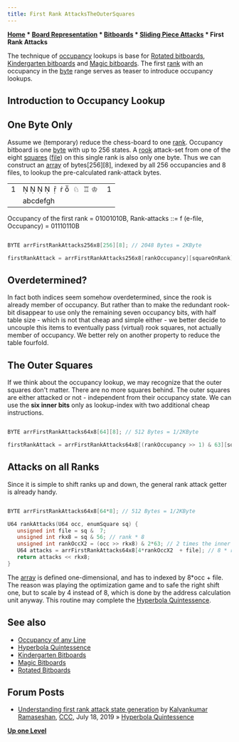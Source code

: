 ```yaml
---
title: First Rank AttacksTheOuterSquares
---
```

**[Home](Home "Home") * [Board Representation](Board_Representation "Board Representation") * [Bitboards](Bitboards "Bitboards") * [Sliding Piece Attacks](Sliding_Piece_Attacks "Sliding Piece Attacks") * First Rank Attacks**

The technique of [occupancy](Occupancy "Occupancy") lookups is base for [Rotated bitboards](Rotated_Bitboards "Rotated Bitboards"), [Kindergarten bitboards](Kindergarten_Bitboards "Kindergarten Bitboards") and [Magic bitboards](Magic_Bitboards "Magic Bitboards"). The first [rank](Ranks "Ranks") with an occupancy in the [byte](Byte "Byte") range serves as teaser to introduce occupancy lookups.

## Introduction to Occupancy Lookup

## One Byte Only

Assume we (temporary) reduce the chess-board to one [rank](Ranks "Ranks"). Occupancy bitboard is one [byte](Byte "Byte") with up to 256 states. A [rook](Rook "Rook") attack-set from one of the eight [squares](Squares "Squares") ([file](Files "Files")) on this single rank is also only one byte. Thus we can construct an [array](Array "Array") of bytes[256][8], indexed by all 256 occupancies and 8 files, to lookup the pre-calculated rank-attack bytes.

|  |  |  |
| --- | --- | --- |
| 1 |           ♘  ♖ ♔  | 1 |
|  | abcdefgh |  |

Occupancy of the first rank = 01001010B, Rank-attacks ::= f (e-file, Occupancy) = 01110110B

```C++

BYTE arrFirstRankAttacks256x8[256][8]; // 2048 Bytes = 2KByte

firstRankAttack = arrFirstRankAttacks256x8[rankOccupancy][squareOnRank];

```

## Overdetermined?

In fact both indices seem somehow overdetermined, since the rook is already member of occupancy. But rather than to make the redundant rook-bit disappear to use only the remaining seven occupancy bits, with half table size - which is not that cheap and simple either - we better decide to uncouple this items to eventually pass (virtual) rook squares, not actually member of occupancy. We better rely on another property to reduce the table fourfold.

## The Outer Squares

If we think about the occupancy lookup, we may recognize that the outer squares don't matter. There are no more squares behind. The outer squares are either attacked or not - independent from their occupancy state. We can use the **six inner bits** only as lookup-index with two additional cheap instructions.

```C++

BYTE arrFirstRankAttacks64x8[64][8]; // 512 Bytes = 1/2KByte

firstRankAttack = arrFirstRankAttacks64x8[(rankOccupancy >> 1) & 63][squareOnRank];

```

## Attacks on all Ranks

Since it is simple to shift ranks up and down, the general rank attack getter is already handy.

```C++

BYTE arrFirstRankAttacks64x8[64*8]; // 512 Bytes = 1/2KByte

U64 rankAttacks(U64 occ, enumSquare sq) {
   unsigned int file = sq &  7;
   unsigned int rkx8 = sq & 56; // rank * 8
   unsigned int rankOccX2 = (occ >> rkx8) & 2*63; // 2 times the inner six bit rank occupancy used as index
   U64 attacks = arrFirstRankAttacks64x8[4*rankOccX2  + file]; // 8 * rank occupancy + file
   return attacks << rkx8;
}

```

The [array](Array "Array") is defined one-dimensional, and has to indexed by 8\*occ + file. The reason was playing the optimization game and to safe the right shift one, but to scale by 4 instead of 8, which is done by the address calculation unit anyway. This routine may complete the [Hyperbola Quintessence](Hyperbola_Quintessence "Hyperbola Quintessence").

## See also

- [Occupancy of any Line](Occupancy_of_any_Line "Occupancy of any Line")
- [Hyperbola Quintessence](Hyperbola_Quintessence "Hyperbola Quintessence")
- [Kindergarten Bitboards](Kindergarten_Bitboards "Kindergarten Bitboards")
- [Magic Bitboards](Magic_Bitboards "Magic Bitboards")
- [Rotated Bitboards](Rotated_Bitboards "Rotated Bitboards")

## Forum Posts

- [Understanding first rank attack state generation](http://www.talkchess.com/forum3/viewtopic.php?f=7&t=71312) by [Kalyankumar Ramaseshan](index.php?title=Kalyankumar_Ramaseshan&action=edit&redlink=1 "Kalyankumar Ramaseshan (page does not exist)"), [CCC](CCC "CCC"), July 18, 2019 » [Hyperbola Quintessence](Hyperbola_Quintessence "Hyperbola Quintessence")

**[Up one Level](Sliding_Piece_Attacks "Sliding Piece Attacks")**


